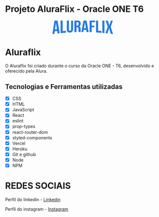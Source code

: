 # Projeto AluraFlix - Oracle ONE T6

<p  align="center" ><img src="./src/assets/img/Logo.png" align="center"  width="200"  ></img></p>

# Aluraflix

O Aluraflix foi criado durante o curso da Oracle ONE - T6, desenvolvido e oferecido pela Alura.

## Tecnologias e Ferramentas utilizadas

- [x] CSS
- [x] HTML
- [x] JavaScript
- [x] React
- [x] eslint
- [x] prop-types
- [x] react-router-dom
- [x] styled-components
- [x] Vercel
- [x] Heroku
- [x] Git e github
- [x] Node
- [x] NPM

# REDES SOCIAIS

Perfil do linkedin - [Linkedin](https://www.linkedin.com/in/leonardo-santander-nycz/)

Perfil do instagram - [Instagram](https://www.instagram.com/leo.nycz)
